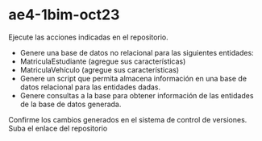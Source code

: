 # ae4-1bim-oct23

Ejecute las acciones indicadas en el repositorio.
  - Genere una base de datos no relacional para las siguientes entidades:
  - MatriculaEstudiante (agregue sus características)
  - MatriculaVehículo (agregue sus características)
  - Genere un script que permita almacena información en una base de datos relacional para las entidades dadas.
  - Genere consultas a la base para obtener información de las entidades de la base de datos generada.

Confirme los cambios generados en el sistema de control de versiones.
Suba el enlace del repositorio
